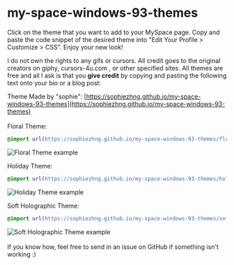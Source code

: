 # my-space-windows-93-themes

Click on the theme that you want to add to your MySpace page. Copy and paste the code snippet of the desired theme into "Edit Your Profile > Customize > CSS". Enjoy your new look!

I do not own the rights to any gifs or cursors. All credit goes to the original creators on giphy, cursors-4u.com , or other specified sites. All themes are free and all I ask is that you **give credit** by copying and pasting the following text onto your bio or a blog post:

Theme Made by "sophie": [https://sophiezhng.github.io/my-space-windows-93-themes](https://sophiezhng.github.io/my-space-windows-93-themes)<br/><br/>
Floral Theme:
```css
@import url(https://sophiezhng.github.io/my-space-windows-93-themes/floraltheme.css);
```
![Floral Theme example](https://i.ibb.co/1GzZRyM/Screen-Shot-2020-12-07-at-7-57-11-PM.png)

Holiday Theme:
```css
@import url(https://sophiezhng.github.io/my-space-windows-93-themes/holidaytheme.css);
```
![Holiday Theme example](https://i.ibb.co/RDV8fv8/Screen-Shot-2020-12-10-at-5-57-35-PM.png)

Soft Holographic Theme: 
```css
@import url(https://sophiezhng.github.io/my-space-windows-93-themes/softholographic.css);
```
![Soft Holographic Theme example](https://i.ibb.co/MhxxYzH/Screen-Shot-2021-01-10-at-2-24-25-PM.png)<br/><br/>
If you know how, feel free to send in an issue on GitHub if something isn't working :) 
